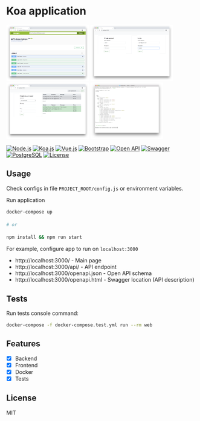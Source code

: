 # Koa application

<p align="left">
 <img height="150" title="Open API" src="screenshots/openapi-swagger.png">
 <img height="150" title="Authenticate" src="screenshots/signup_or_login.png">
 <img height="150" title="Work Area" src="screenshots/workarea.png">
 <img height="150" title="Tests" src="screenshots/tests.png">

 [![Node.js](https://img.shields.io/badge/Node.js-latest-green.svg?style=flat)](https://nodejs.org/)
 [![Koa.js](https://img.shields.io/badge/Koa.js-v2-green.svg?style=flat)](https://koajs.com/)
 [![Vue.js](https://img.shields.io/badge/Vue.js-v2-green.svg?style=flat)](https://vuejs.org/)
 [![Bootstrap](https://img.shields.io/badge/Bootstrap-v4-green.svg?style=flat)](http://getbootstrap.com/)
 [![Open API](https://img.shields.io/badge/OpenAPI-v3-green.svg?style=flat)](https://www.openapis.org/)
 [![Swagger](https://img.shields.io/badge/Swagger-latest-green.svg?style=flat)](https://swagger.io/)
 [![PostgreSQL](https://img.shields.io/badge/PostgreSQL-latest-green.svg?style=flat)](https://www.postgresql.org/)
 [![License](https://img.shields.io/badge/License-MIT-green.svg?style=flat)](https://en.wikipedia.org/wiki/MIT_License)
</p>

## Usage

Check configs in file ``PROJECT_ROOT/config.js`` or environment variables.

Run application

```bash
docker-compose up

# or

npm install && npm run start
```

For example, configure app to run on ``localhost:3000``

 - http://localhost:3000/ - Main page
 - http://localhost:3000/api/ - API endpoint
 - http://localhost:3000/openapi.json - Open API schema
 - http://localhost:3000/openapi.html - Swagger location (API description)

## Tests

Run tests console command:

```bash
docker-compose -f docker-compose.test.yml run --rm web
```

## Features

 - [x] Backend
 - [x] Frontend
 - [x] Docker
 - [X] Tests

## License

MIT
